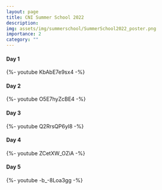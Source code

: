 ```yaml
---
layout: page
title: CNI Summer School 2022
description:
img: assets/img/summerschool/SummerSchool2022_poster.png
importance: 2
category: ""
---
```


<h4> Day 1</h4>
{%- youtube KbAbE7e9sx4 -%}

<h4> Day 2</h4>
{%- youtube O5E7hyZcBE4 -%}

<h4> Day 3</h4>
{%- youtube Q2RrsQP6yl8 -%}

<h4> Day 4</h4>
{%- youtube ZCetXW_OZiA -%}

<h4> Day 5</h4>
{%- youtube -b_-8Loa3gg -%}
